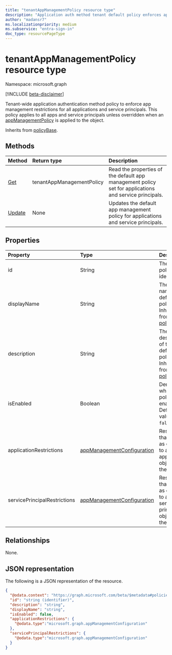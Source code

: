 ```yaml
---
title: "tenantAppManagementPolicy resource type"
description: "Application auth method tenant default policy enforces app management operation restrictions."
author: "madansr7"
ms.localizationpriority: medium
ms.subservice: "entra-sign-in"
doc_type: resourcePageType
---
```


# tenantAppManagementPolicy resource type

Namespace: microsoft.graph

[!INCLUDE [beta-disclaimer](../../includes/beta-disclaimer.md)]

Tenant-wide application authentication method policy to enforce app management restrictions for all applications and service principals. This policy applies to all apps and service principals unless overridden when an [appManagementPolicy](../resources/appmanagementpolicy.md) is applied to the object.

Inherits from [policyBase](policybase.md).

## Methods

| Method                                                | Return type                                                             | Description                                                                         |
| :---------------------------------------------------- | :---------------------------------------------------------------------- | :---------------------------------------------------------------------------------- |
| [Get](../api/tenantappmanagementpolicy-get.md)       | tenantAppManagementPolicy | Read the properties of the default app management policy set for applications and service principals. |
| [Update](../api/tenantappmanagementpolicy-update.md) | None                                                                    | Updates the default app management policy for applications and service principals.  |

## Properties

| Property                     | Type                                                                     | Description                                                           |
| :--------------------------- | :----------------------------------------------------------------------- | :-------------------------------------------------------------------- |
| id                           | String                                                                   | The default policy identifier.                                        |
| displayName                  | String                                                                   | The display name of the default policy. Inherited from [policyBase](policybase.md).                                |
| description                  | String                                                                   | The description of the default policy. Inherited from [policyBase](policybase.md).                                |
| isEnabled                    | Boolean                                                                  | Denotes whether the policy is enabled. Default value is `false`.                                    |
| applicationRestrictions      | [appManagementConfiguration](../resources/appManagementConfiguration.md) | Restrictions that apply as default to all application objects in the tenant.               |
| servicePrincipalRestrictions | [appManagementConfiguration](../resources/appManagementConfiguration.md) | Restrictions that apply as default to all service principal objects in the tenant. |

## Relationships

None.

## JSON representation

The following is a JSON representation of the resource.

<!-- {
  "blockType": "resource",
  "keyProperty": "id",
  "@odata.type": "microsoft.graph.tenantAppManagementPolicy",
  "baseType": "microsoft.graph.policyBase",
  "openType": false
}
-->

```json
{
  "@odata.context": "https://graph.microsoft.com/beta/$metadata#policies/defaultAppManagementPolicy",
  "id": "string (identifier)",
  "description": "string",
  "displayName": "string",
  "isEnabled": false,
  "applicationRestrictions": {
    "@odata.type":"microsoft.graph.appManagementConfiguration"
  },
  "servicePrincipalRestrictions": {
    "@odata.type":"microsoft.graph.appManagementConfiguration"
  }
}
```

